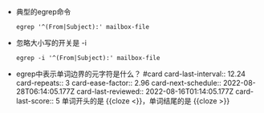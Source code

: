 - 典型的egrep命令
  
  ``` shell
  egrep '^(From|Subject):' mailbox-file
  ```
- 忽略大小写的开关是 -i
  
  ``` shell
  egrep -i '^(From|Subject):' mailbox-file
  ```
- egrep中表示单词边界的元字符是什么？ #card
  card-last-interval:: 12.24
  card-repeats:: 3
  card-ease-factor:: 2.96
  card-next-schedule:: 2022-08-28T06:14:05.177Z
  card-last-reviewed:: 2022-08-16T01:14:05.177Z
  card-last-score:: 5
  单词开头的是 {{cloze \<}}，单词结尾的是 {{cloze \>}}
